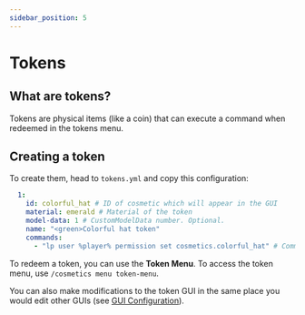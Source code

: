 ```yaml
---
sidebar_position: 5
---
```


# Tokens

## What are tokens?
Tokens are physical items (like a coin) that can execute a command when redeemed in the tokens menu.

## Creating a token
To create them, head to `tokens.yml` and copy this configuration:
```yaml
  1:
    id: colorful_hat # ID of cosmetic which will appear in the GUI
    material: emerald # Material of the token
    model-data: 1 # CustomModelData number. Optional.
    name: "<green>Colorful hat token"
    commands:
      - "lp user %player% permission set cosmetics.colorful_hat" # Command to run when redeemed.
```

To redeem a token, you can use the **Token Menu**. To access the token menu, use `/cosmetics menu token-menu`.

You can also make modifications to the token GUI in the same place you would edit other GUIs (see [GUI Configuration](https://github.com/HibiscusMC/HMCCosmetics/wiki/GUI-Configuration)).